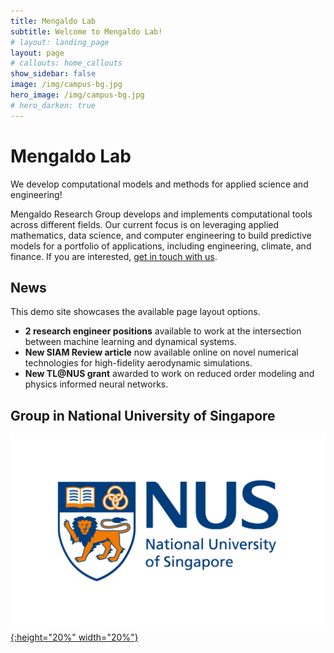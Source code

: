 ```yaml
---
title: Mengaldo Lab
subtitle: Welcome to Mengaldo Lab!
# layout: landing_page
layout: page
# callouts: home_callouts
show_sidebar: false
image: /img/campus-bg.jpg
hero_image: /img/campus-bg.jpg
# hero_darken: true
---
```


# Mengaldo Lab

We develop computational models and methods for applied science and engineering!

Mengaldo Research Group develops and implements computational tools across different fields. Our current focus is on leveraging applied mathematics, data science, and computer engineering to build predictive models for a portfolio of applications, including engineering, climate, and finance.
If you are interested, <a href="mailto:mpegim@nus.edu.sg">get in touch with us</a>.

## News

This demo site showcases the available page layout options.

* **2 research engineer positions** available to work at the intersection between machine learning and dynamical systems.
* **New SIAM Review article** now available online on novel numerical technologies for high-fidelity aerodynamic simulations.
* **New TL@NUS grant** awarded to work on reduced order modeling and physics informed neural networks.

## Group in National University of Singapore
[![NUS](img/NUS_logo_full-horizontal.jpg){:height="20%" width="20%"}](https://cde.nus.edu.sg)


<!-- ## Supported By JetBrains

JetBrains have kindly provided an Open Source licence to aid in the future development of Bulma Clean Theme.

[![JetBrains](img/jetbrains-variant-4.svg)](https://www.jetbrains.com/?from=bulma-clean-theme) -->

